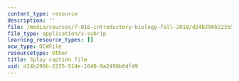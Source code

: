 ```yaml
---
content_type: resource
description: ''
file: /media/courses/7-016-introductory-biology-fall-2018/d24b296b2235514e16409a2490b0df49_CALYA11terw.srt
file_type: application/x-subrip
learning_resource_types: []
ocw_type: OCWFile
resourcetype: Other
title: 3play caption file
uid: d24b296b-2235-514e-1640-9a2490b0df49
---
```

